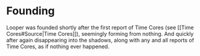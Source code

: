 # Founding
Looper was founded shortly after the first report of Time Cores (see [[Time Cores#Source|Time Cores]]), seemingly forming from nothing. And quickly after again disappearing into the shadows, along with any and all reports of Time Cores, as if nothing ever happened. 
